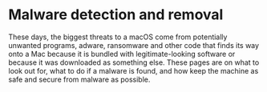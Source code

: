 # Malware detection and removal

These days, the biggest threats to a macOS come from potentially unwanted programs, adware, ransomware and other code 
that finds its way onto a Mac because it is bundled with legitimate-looking software or because it was downloaded as 
something else. These pages are on what to look out for, what to do if a malware is found, and how keep the machine as 
safe and secure from malware as possible.
